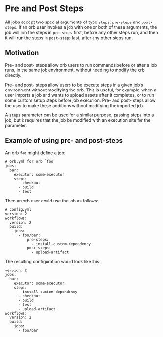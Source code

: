# Pre and Post Steps

All jobs accept two special arguments of type `steps`: `pre-steps` and 
`post-steps`. If an orb user invokes a job with one or both of these arguments,
the job will run the steps in `pre-steps` first, before any other steps run, and
then it will run the steps in `post-steps` last, after any other steps run.

## Motivation

Pre- and post- steps allow orb users to run commands before or after a job 
runs, in the same job environment, without needing to modify the orb directly.

Pre- and post- steps allow users to be execute steps in a given job's environment
without modifying the orb. This is useful, for example, when a user imports a job
and wants to upload assets after it completes, or to run some custom setup steps 
before job execution. Pre- and post- steps allow the user to make these additions
without modifying the imported job.

A `steps` parameter can be used for a similar purpose, passing steps into a job,
but it requires that the job be modified with an execution site for the parameter.

## Example of using pre- and post-steps

An orb `foo` might define a job:

```
# orb.yml for orb `foo`
jobs:
  bar:
    executor: some-executor
    steps:
      - checkout
      - build
      - test
```

Then an orb user could use the job as follows:
```
# config.yml
version: 2
workflows:
  version: 2
  build:
    jobs:
      - foo/bar:
          pre-steps:
            - install-custom-dependency
          post-steps:
            - upload-artifact
```

The resulting configuration would look like this:

```
version: 2
jobs:
  bar:
    executor: some-executor
    steps:
      - install-custom-dependency
      - checkout
      - build
      - test
      - upload-artifact
workflows:
  version: 2
  build:
    jobs:
      - foo/bar

```

